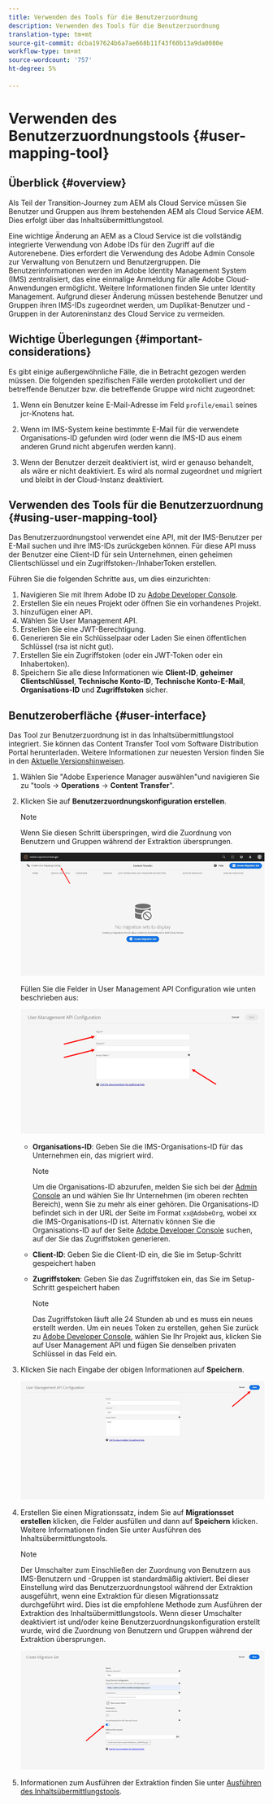 ```yaml
---
title: Verwenden des Tools für die Benutzerzuordnung
description: Verwenden des Tools für die Benutzerzuordnung
translation-type: tm+mt
source-git-commit: dcba197624b6a7ae668b11f43f60b13a9da0080e
workflow-type: tm+mt
source-wordcount: '757'
ht-degree: 5%

---
```



# Verwenden des Benutzerzuordnungstools {#user-mapping-tool}

## Überblick {#overview}

Als Teil der Transition-Journey zum AEM als Cloud Service müssen Sie Benutzer und Gruppen aus Ihrem bestehenden AEM als Cloud Service AEM. Dies erfolgt über das Inhaltsübermittlungstool.

Eine wichtige Änderung an AEM as a Cloud Service ist die vollständig integrierte Verwendung von Adobe IDs für den Zugriff auf die Autorenebene.  Dies erfordert die Verwendung des Adobe Admin Console zur Verwaltung von Benutzern und Benutzergruppen. Die Benutzerinformationen werden im Adobe Identity Management System (IMS) zentralisiert, das eine einmalige Anmeldung für alle Adobe Cloud-Anwendungen ermöglicht. Weitere Informationen finden Sie unter Identity Management. Aufgrund dieser Änderung müssen bestehende Benutzer und Gruppen ihren IMS-IDs zugeordnet werden, um Duplikat-Benutzer und -Gruppen in der Autoreninstanz des Cloud Service zu vermeiden.

## Wichtige Überlegungen {#important-considerations}

Es gibt einige außergewöhnliche Fälle, die in Betracht gezogen werden müssen. Die folgenden spezifischen Fälle werden protokolliert und der betreffende Benutzer bzw. die betreffende Gruppe wird nicht zugeordnet:

1. Wenn ein Benutzer keine E-Mail-Adresse im Feld `profile/email` seines jcr-Knotens hat.

1. Wenn im IMS-System keine bestimmte E-Mail für die verwendete Organisations-ID gefunden wird (oder wenn die IMS-ID aus einem anderen Grund nicht abgerufen werden kann).

1. Wenn der Benutzer derzeit deaktiviert ist, wird er genauso behandelt, als wäre er nicht deaktiviert.  Es wird als normal zugeordnet und migriert und bleibt in der Cloud-Instanz deaktiviert.

## Verwenden des Tools für die Benutzerzuordnung {#using-user-mapping-tool}

Das Benutzerzuordnungstool verwendet eine API, mit der IMS-Benutzer per E-Mail suchen und ihre IMS-IDs zurückgeben können. Für diese API muss der Benutzer eine Client-ID für sein Unternehmen, einen geheimen Clientschlüssel und ein Zugriffstoken-/InhaberToken erstellen.

Führen Sie die folgenden Schritte aus, um dies einzurichten:

1. Navigieren Sie mit Ihrem Adobe ID zu [Adobe Developer Console](https://console.adobe.io).
1. Erstellen Sie ein neues Projekt oder öffnen Sie ein vorhandenes Projekt.
1. hinzufügen einer API.
1. Wählen Sie User Management API.
1. Erstellen Sie eine JWT-Berechtigung.
1. Generieren Sie ein Schlüsselpaar oder Laden Sie einen öffentlichen Schlüssel (rsa ist nicht gut).
1. Erstellen Sie ein Zugriffstoken (oder ein JWT-Token oder ein Inhabertoken).
1. Speichern Sie alle diese Informationen wie **Client-ID**, **geheimer Clientschlüssel**, **Technische Konto-ID**, **Technische Konto-E-Mail**, **Organisations-ID** und **Zugriffstoken** sicher.

## Benutzeroberfläche {#user-interface}

Das Tool zur Benutzerzuordnung ist in das Inhaltsübermittlungstool integriert. Sie können das Content Transfer Tool vom Software Distribution Portal herunterladen. Weitere Informationen zur neuesten Version finden Sie in den [Aktuelle Versionshinweisen](/help/release-notes/release-notes-cloud/release-notes-current.md).

1. Wählen Sie &quot;Adobe Experience Manager auswählen&quot;und navigieren Sie zu &quot;tools -> **Operations** -> **Content Transfer**&quot;.
1. Klicken Sie auf **Benutzerzuordnungskonfiguration erstellen**.

   >[!NOTE]
   >Wenn Sie diesen Schritt überspringen, wird die Zuordnung von Benutzern und Gruppen während der Extraktion übersprungen.

   ![image](/help/move-to-cloud-service/content-transfer-tool/assets-user-mapping/user-mapping-1.png)

   Füllen Sie die Felder in User Management API Configuration wie unten beschrieben aus:

   ![image](/help/move-to-cloud-service/content-transfer-tool/assets-user-mapping/user-mapping-2.png)

   * **Organisations-ID**: Geben Sie die IMS-Organisations-ID für das Unternehmen ein, das migriert wird.

      >[!NOTE]
      >Um die Organisations-ID abzurufen, melden Sie sich bei der [Admin Console](https://adminconsole.adobe.com/) an und wählen Sie Ihr Unternehmen (im oberen rechten Bereich), wenn Sie zu mehr als einer gehören. Die Organisations-ID befindet sich in der URL der Seite im Format `xx@AdobeOrg`, wobei xx die IMS-Organisations-ID ist.  Alternativ können Sie die Organisations-ID auf der Seite [Adobe Developer Console](https://console.adobe.io) suchen, auf der Sie das Zugriffstoken generieren.

   * **Client-ID**: Geben Sie die Client-ID ein, die Sie im Setup-Schritt gespeichert haben

   * **Zugriffstoken**: Geben Sie das Zugriffstoken ein, das Sie im Setup-Schritt gespeichert haben

      >[!NOTE]
      >Das Zugriffstoken läuft alle 24 Stunden ab und es muss ein neues erstellt werden. Um ein neues Token zu erstellen, gehen Sie zurück zu [Adobe Developer Console](https://console.adobe.io), wählen Sie Ihr Projekt aus, klicken Sie auf User Management API und fügen Sie denselben privaten Schlüssel in das Feld ein.

1. Klicken Sie nach Eingabe der obigen Informationen auf **Speichern**.

   ![image](/help/move-to-cloud-service/content-transfer-tool/assets-user-mapping/user-mapping-3.png)


1. Erstellen Sie einen Migrationssatz, indem Sie auf **Migrationsset erstellen** klicken, die Felder ausfüllen und dann auf **Speichern** klicken. Weitere Informationen finden Sie unter Ausführen des Inhaltsübermittlungstools.

   >[!NOTE]
   >Der Umschalter zum Einschließen der Zuordnung von Benutzern aus IMS-Benutzern und -Gruppen ist standardmäßig aktiviert. Bei dieser Einstellung wird das Benutzerzuordnungstool während der Extraktion ausgeführt, wenn eine Extraktion für diesen Migrationssatz durchgeführt wird. Dies ist die empfohlene Methode zum Ausführen der Extraktion des Inhaltsübermittlungstools. Wenn dieser Umschalter deaktiviert ist und/oder keine Benutzerzuordnungskonfiguration erstellt wurde, wird die Zuordnung von Benutzern und Gruppen während der Extraktion übersprungen.

   ![image](/help/move-to-cloud-service/content-transfer-tool/assets-user-mapping/user-mapping-4.png)

1. Informationen zum Ausführen der Extraktion finden Sie unter [Ausführen des Inhaltsübermittlungstools](https://experienceleague.adobe.com/docs/experience-manager-cloud-service/moving/cloud-migration/content-transfer-tool/using-content-transfer-tool.html?lang=en#running-tool).



